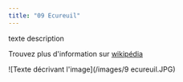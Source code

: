 ```yaml
---
title: "09 Ecureuil"
---
```

texte description



Trouvez plus d'information sur [wikipédia](https://fr.wikipedia.org/wiki/%C3%89cureuil_roux)

![Texte décrivant l'image](/images/9 ecureuil.JPG)